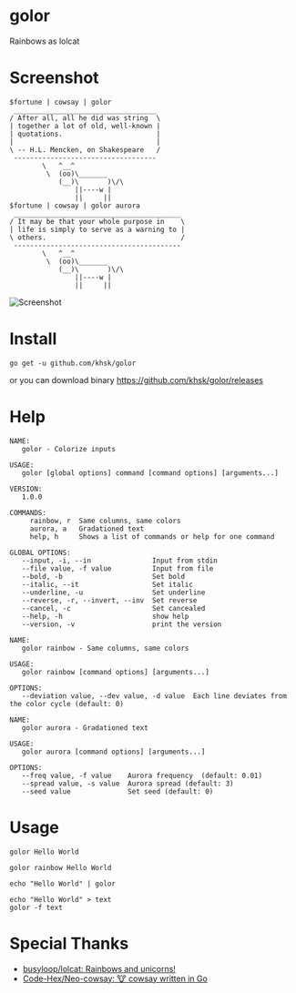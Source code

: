 # golor
Rainbows as lolcat

# Screenshot

```
$fortune | cowsay | golor
 ___________________________________
/ After all, all he did was string  \
| together a lot of old, well-known |
| quotations.                       |
|                                   |
\ -- H.L. Mencken, on Shakespeare   /
 -----------------------------------
        \   ^__^
         \  (oo)\_______
            (__)\       )\/\
                ||----w |
                ||     ||
$fortune | cowsay | golor aurora
 _________________________________________
/ It may be that your whole purpose in    \
| life is simply to serve as a warning to |
\ others.                                 /
 -----------------------------------------
        \   ^__^
         \  (oo)\_______
            (__)\       )\/\
                ||----w |
                ||     ||
```

![Screenshot](https://user-images.githubusercontent.com/10125386/36017805-9e80736e-0dbc-11e8-87be-69522e5d3677.png)


# Install

`go get -u github.com/khsk/golor`

or you can download binary https://github.com/khsk/golor/releases

# Help

```
NAME:
   golor - Colorize inputs

USAGE:
   golor [global options] command [command options] [arguments...]

VERSION:
   1.0.0

COMMANDS:
     rainbow, r  Same columns, same colors
     aurora, a   Gradationed text
     help, h     Shows a list of commands or help for one command

GLOBAL OPTIONS:
   --input, -i, --in               Input from stdin
   --file value, -f value          Input from file
   --bold, -b                      Set bold
   --italic, --it                  Set italic
   --underline, -u                 Set underline
   --reverse, -r, --invert, --inv  Set reverse
   --cancel, -c                    Set cancealed
   --help, -h                      show help
   --version, -v                   print the version
```

```
NAME:
   golor rainbow - Same columns, same colors

USAGE:
   golor rainbow [command options] [arguments...]

OPTIONS:
   --deviation value, --dev value, -d value  Each line deviates from the color cycle (default: 0)
```

```
NAME:
   golor aurora - Gradationed text

USAGE:
   golor aurora [command options] [arguments...]

OPTIONS:
   --freq value, -f value    Aurora frequency  (default: 0.01)
   --spread value, -s value  Aurora spread (default: 3)
   --seed value              Set seed (default: 0)
```

# Usage

`golor Hello World`

`golor rainbow Hello World`

`echo "Hello World" | golor`

```
echo "Hello World" > text
golor -f text
```

# Special Thanks

* [busyloop/lolcat: Rainbows and unicorns!](https://github.com/busyloop/lolcat)
* [Code-Hex/Neo-cowsay: 🐮 cowsay written in Go](https://github.com/Code-Hex/Neo-cowsay)
